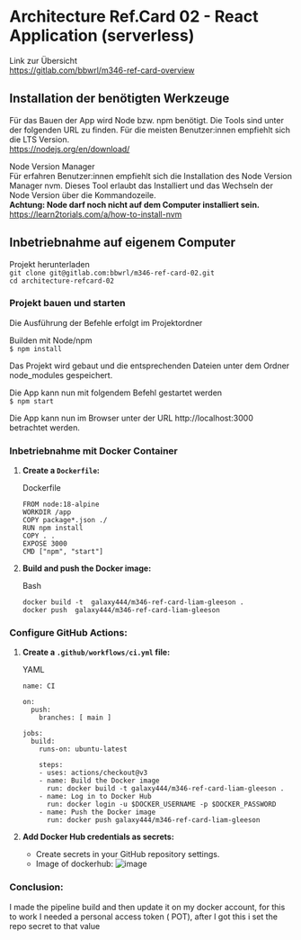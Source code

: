 # Architecture Ref.Card 02 - React Application (serverless)

Link zur Übersicht<br/>
https://gitlab.com/bbwrl/m346-ref-card-overview

## Installation der benötigten Werkzeuge

Für das Bauen der App wird Node bzw. npm benötigt. Die Tools sind unter
der folgenden URL zu finden. Für die meisten Benutzer:innen empfiehlt sich
die LTS Version.<br/>
https://nodejs.org/en/download/

Node Version Manager<br/>
Für erfahren Benutzer:innen empfiehlt sich die Installation des
Node Version Manager nvm. Dieses Tool erlaubt das Installiert und das
Wechseln der Node Version über die Kommandozeile.<br/>
**Achtung: Node darf noch nicht auf dem Computer installiert sein.**<br/>
https://learn2torials.com/a/how-to-install-nvm

## Inbetriebnahme auf eigenem Computer

Projekt herunterladen<br/>
```git clone git@gitlab.com:bbwrl/m346-ref-card-02.git```
<br/>
```cd architecture-refcard-02```

### Projekt bauen und starten

Die Ausführung der Befehle erfolgt im Projektordner

Builden mit Node/npm<br/>
```$ npm install```

Das Projekt wird gebaut und die entsprechenden Dateien unter dem Ordner node_modules gespeichert.

Die App kann nun mit folgendem Befehl gestartet werden<br/>
```$ npm start```

Die App kann nun im Browser unter der URL http://localhost:3000 betrachtet werden.

### Inbetriebnahme mit Docker Container

1. **Create a `Dockerfile`:**

   Dockerfile

   ```
   FROM node:18-alpine
   WORKDIR /app
   COPY package*.json ./
   RUN npm install
   COPY . .
   EXPOSE 3000
   CMD ["npm", "start"]

   ```


2. **Build and push the Docker image:**

   Bash

   ```
   docker build -t  galaxy444/m346-ref-card-liam-gleeson .
   docker push  galaxy444/m346-ref-card-liam-gleeson

   ```

### **Configure GitHub Actions:**

1. **Create a `.github/workflows/ci.yml` file:**

   YAML

   ```
   name: CI

   on:
     push:
       branches: [ main ]

   jobs:
     build:
       runs-on: ubuntu-latest

       steps:
       - uses: actions/checkout@v3
       - name: Build the Docker image
         run: docker build -t galaxy444/m346-ref-card-liam-gleeson .
       - name: Log in to Docker Hub
         run: docker login -u $DOCKER_USERNAME -p $DOCKER_PASSWORD
       - name: Push the Docker image
         run: docker push galaxy444/m346-ref-card-liam-gleeson

   ```


2. **Add Docker Hub credentials as secrets:**

    - Create secrets in your GitHub repository settings.
    - Image of dockerhub: ![image](/images/dockerhub.png)

### **Conclusion:**

I made the pipeline build and then update it on my docker account, for this to work I needed a personal access token (
POT), after I got this i set the repo secret to that value
